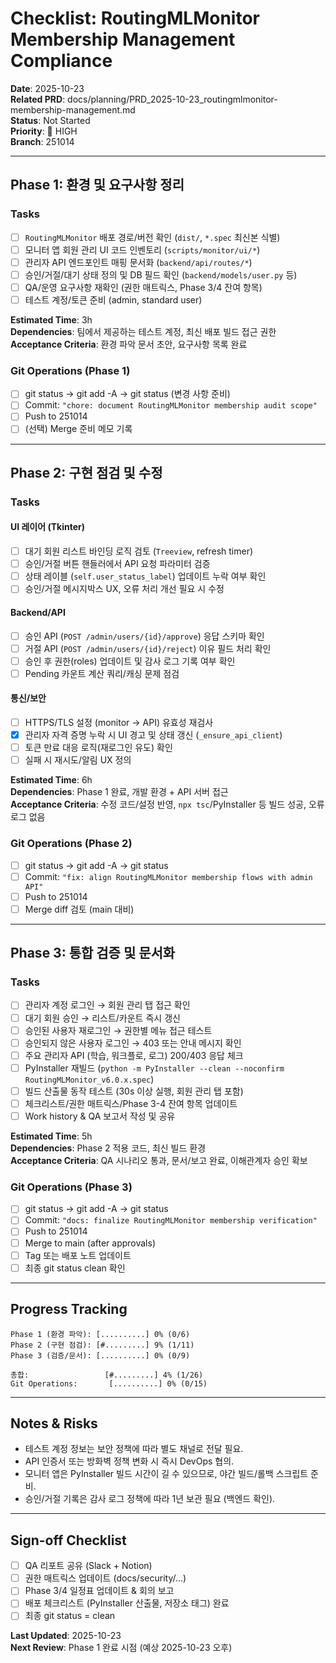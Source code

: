 # Checklist: RoutingMLMonitor Membership Management Compliance

**Date**: 2025-10-23  
**Related PRD**: docs/planning/PRD_2025-10-23_routingmlmonitor-membership-management.md  
**Status**: Not Started  
**Priority**: 🚨 HIGH  
**Branch**: 251014

---

## Phase 1: 환경 및 요구사항 정리

### Tasks

- [ ] `RoutingMLMonitor` 배포 경로/버전 확인 (`dist/`, `*.spec` 최신본 식별)  
- [ ] 모니터 앱 회원 관리 UI 코드 인벤토리 (`scripts/monitor/ui/*`)  
- [ ] 관리자 API 엔드포인트 매핑 문서화 (`backend/api/routes/*`)  
- [ ] 승인/거절/대기 상태 정의 및 DB 필드 확인 (`backend/models/user.py` 등)  
- [ ] QA/운영 요구사항 재확인 (권한 매트릭스, Phase 3/4 잔여 항목)  
- [ ] 테스트 계정/토큰 준비 (admin, standard user)

**Estimated Time**: 3h  
**Dependencies**: 팀에서 제공하는 테스트 계정, 최신 배포 빌드 접근 권한  
**Acceptance Criteria**: 환경 파악 문서 초안, 요구사항 목록 완료

### Git Operations (Phase 1)

- [ ] git status → git add -A → git status (변경 사항 준비)  
- [ ] Commit: `"chore: document RoutingMLMonitor membership audit scope"`  
- [ ] Push to 251014  
- [ ] (선택) Merge 준비 메모 기록

---

## Phase 2: 구현 점검 및 수정

### Tasks

#### UI 레이어 (Tkinter)
- [ ] 대기 회원 리스트 바인딩 로직 검토 (`Treeview`, refresh timer)  
- [ ] 승인/거절 버튼 핸들러에서 API 요청 파라미터 검증  
- [ ] 상태 레이블 (`self.user_status_label`) 업데이트 누락 여부 확인  
- [ ] 승인/거절 메시지박스 UX, 오류 처리 개선 필요 시 수정

#### Backend/API
- [ ] 승인 API (`POST /admin/users/{id}/approve`) 응답 스키마 확인  
- [ ] 거절 API (`POST /admin/users/{id}/reject`) 이유 필드 처리 확인  
- [ ] 승인 후 권한(roles) 업데이트 및 감사 로그 기록 여부 확인  
- [ ] Pending 카운트 계산 쿼리/캐싱 문제 점검

#### 통신/보안
- [ ] HTTPS/TLS 설정 (monitor → API) 유효성 재검사  
- [x] 관리자 자격 증명 누락 시 UI 경고 및 상태 갱신 (`_ensure_api_client`)  
- [ ] 토큰 만료 대응 로직(재로그인 유도) 확인  
- [ ] 실패 시 재시도/알림 UX 정의

**Estimated Time**: 6h  
**Dependencies**: Phase 1 완료, 개발 환경 + API 서버 접근  
**Acceptance Criteria**: 수정 코드/설정 반영, `npx tsc`/PyInstaller 등 빌드 성공, 오류 로그 없음

### Git Operations (Phase 2)

- [ ] git status → git add -A → git status  
- [ ] Commit: `"fix: align RoutingMLMonitor membership flows with admin API"`  
- [ ] Push to 251014  
- [ ] Merge diff 검토 (main 대비)

---

## Phase 3: 통합 검증 및 문서화

### Tasks

- [ ] 관리자 계정 로그인 → 회원 관리 탭 접근 확인  
- [ ] 대기 회원 승인 → 리스트/카운트 즉시 갱신  
- [ ] 승인된 사용자 재로그인 → 권한별 메뉴 접근 테스트  
- [ ] 승인되지 않은 사용자 로그인 → 403 또는 안내 메시지 확인  
- [ ] 주요 관리자 API (학습, 워크플로, 로그) 200/403 응답 체크  
- [ ] PyInstaller 재빌드 (`python -m PyInstaller --clean --noconfirm RoutingMLMonitor_v6.0.x.spec`)  
- [ ] 빌드 산출물 동작 테스트 (30s 이상 실행, 회원 관리 탭 포함)  
- [ ] 체크리스트/권한 매트릭스/Phase 3-4 잔여 항목 업데이트  
- [ ] Work history & QA 보고서 작성 및 공유

**Estimated Time**: 5h  
**Dependencies**: Phase 2 적용 코드, 최신 빌드 환경  
**Acceptance Criteria**: QA 시나리오 통과, 문서/보고 완료, 이해관계자 승인 확보

### Git Operations (Phase 3)

- [ ] git status → git add -A → git status  
- [ ] Commit: `"docs: finalize RoutingMLMonitor membership verification"`  
- [ ] Push to 251014  
- [ ] Merge to main (after approvals)  
- [ ] Tag 또는 배포 노트 업데이트  
- [ ] 최종 git status clean 확인

---

## Progress Tracking

```
Phase 1 (환경 파악): [..........] 0% (0/6)  
Phase 2 (구현 점검): [#.........] 9% (1/11)  
Phase 3 (검증/문서): [..........] 0% (0/9)  

총합:                 [#.........] 4% (1/26)  
Git Operations:       [..........] 0% (0/15)
```

---

## Notes & Risks

- 테스트 계정 정보는 보안 정책에 따라 별도 채널로 전달 필요.  
- API 인증서 또는 방화벽 정책 변화 시 즉시 DevOps 협의.  
- 모니터 앱은 PyInstaller 빌드 시간이 길 수 있으므로, 야간 빌드/롤백 스크립트 준비.  
- 승인/거절 기록은 감사 로그 정책에 따라 1년 보관 필요 (백엔드 확인).

---

## Sign-off Checklist

- [ ] QA 리포트 공유 (Slack + Notion)  
- [ ] 권한 매트릭스 업데이트 (docs/security/...)  
- [ ] Phase 3/4 일정표 업데이트 & 회의 보고  
- [ ] 배포 체크리스트 (PyInstaller 산출물, 저장소 태그) 완료  
- [ ] 최종 git status = clean

**Last Updated**: 2025-10-23  
**Next Review**: Phase 1 완료 시점 (예상 2025-10-23 오후)
